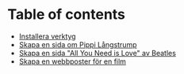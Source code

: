 # Table of contents

* [Installera verktyg](README.md)
* [Skapa en sida om Pippi Långstrump](skapa-en-webbsidan-om-pippi-langstrump.md)
* [Skapa en sida "All You Need is Love" av Beatles](skapa-en-sida-all-you-need-is-love-av-beatles.md)
* [Skapa en webbposter för en film](skapa-en-webbposter-foer-en-film.md)

